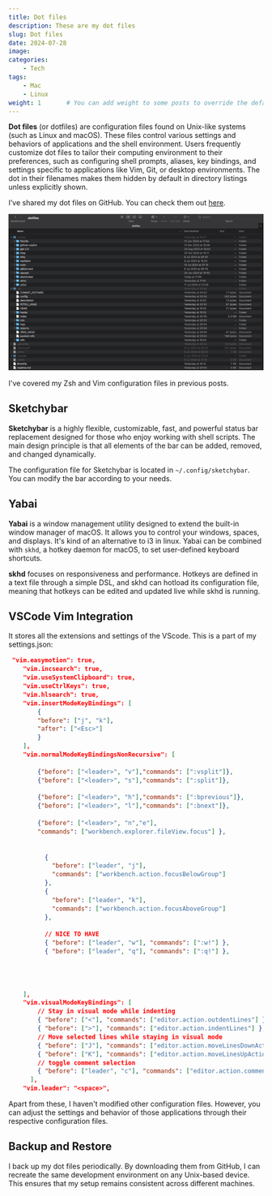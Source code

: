 ```yaml
---
title: Dot files 
description: These are my dot files
slug: Dot files
date: 2024-07-28
image:
categories:
    - Tech
tags:
    - Mac
    - Linux
weight: 1       # You can add weight to some posts to override the default sorting (date descending)
---
```


**Dot files** (or dotfiles) are configuration files found on Unix-like systems (such as Linux and macOS). These files control various settings and behaviors of applications and the shell environment. Users frequently customize dot files to tailor their computing environment to their preferences, such as configuring shell prompts, aliases, key bindings, and settings specific to applications like Vim, Git, or desktop environments. The dot in their filenames makes them hidden by default in directory listings unless explicitly shown.

I’ve shared my dot files on GitHub. You can check them out [here](https://github.com/sreeram2022/dotfiles).

![Dot files](d.jpg)

I've covered my Zsh and Vim configuration files in previous posts.

## Sketchybar

**Sketchybar** is a highly flexible, customizable, fast, and powerful status bar replacement designed for those who enjoy working with shell scripts. The main design principle is that all elements of the bar can be added, removed, and changed dynamically. 

The configuration file for Sketchybar is located in `~/.config/sketchybar`. You can modify the bar according to your needs.

## Yabai

**Yabai** is a window management utility designed to extend the built-in window manager of macOS. It allows you to control your windows, spaces, and displays. It's kind of an alternative to i3 in linux. Yabai can be combined with `skhd`, a hotkey daemon for macOS, to set user-defined keyboard shortcuts.

**skhd** focuses on responsiveness and performance. Hotkeys are defined in a text file through a simple DSL, and skhd can hotload its configuration file, meaning that hotkeys can be edited and updated live while skhd is running.

## VSCode Vim Integration

It stores all the extensions and settings of the VScode.
This is a part of my settings.json:

```json
 "vim.easymotion": true,
    "vim.incsearch": true,
    "vim.useSystemClipboard": true,
    "vim.useCtrlKeys": true,
    "vim.hlsearch": true,
    "vim.insertModeKeyBindings": [
        {
        "before": ["j", "k"],
        "after": ["<Esc>"]
        }
    ],
    "vim.normalModeKeyBindingsNonRecursive": [
        
        {"before": ["<leader>", "v"],"commands": [":vsplit"]},
        {"before": ["<leader>", "s"],"commands": [":split"]},

        {"before": ["<leader>", "h"],"commands": [":bprevious"]},
        {"before": ["<leader>", "l"],"commands": [":bnext"]},
      
        {"before": ["<leader>", "n","e"],
        "commands": ["workbench.explorer.fileView.focus"] },

        
          {
            "before": ["leader", "j"],
            "commands": ["workbench.action.focusBelowGroup"]
          },
          {
            "before": ["leader", "k"],
            "commands": ["workbench.action.focusAboveGroup"]
          },
          
          // NICE TO HAVE
          { "before": ["leader", "w"], "commands": [":w!"] },
          { "before": ["leader", "q"], "commands": [":q!"] },
        
        


    ],
    "vim.visualModeKeyBindings": [
        // Stay in visual mode while indenting
        { "before": ["<"], "commands": ["editor.action.outdentLines"] },
        { "before": [">"], "commands": ["editor.action.indentLines"] },
        // Move selected lines while staying in visual mode
        { "before": ["J"], "commands": ["editor.action.moveLinesDownAction"] },
        { "before": ["K"], "commands": ["editor.action.moveLinesUpAction"] },
        // toggle comment selection
        { "before": ["leader", "c"], "commands": ["editor.action.commentLine"] }
      ],
    "vim.leader": "<space>", 
```

Apart from these, I haven't modified other configuration files. However, you can adjust the settings and behavior of those applications through their respective configuration files.

## Backup and Restore

I back up my dot files periodically. By downloading them from GitHub, I can recreate the same development environment on any Unix-based device. This ensures that my setup remains consistent across different machines.
